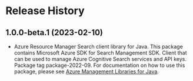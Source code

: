 # Release History

## 1.0.0-beta.1 (2023-02-10)

- Azure Resource Manager Search client library for Java. This package contains Microsoft Azure SDK for Search Management SDK. Client that can be used to manage Azure Cognitive Search services and API keys. Package tag package-2022-09. For documentation on how to use this package, please see [Azure Management Libraries for Java](https://aka.ms/azsdk/java/mgmt).
